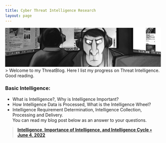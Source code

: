 ```yaml
---
title: Cyber Threat Intelligence Research
layout: page
---
```


<img src="/images/threat-main.png">
> Welcome to my ThreatBlog. Here I list my progress on Threat Intelligence. Good reading.

### Basic Intelligence:
* What is Intelligence?, Why is Intelligence Important?
* How Intelligence Data is Processed, What is the Intelligence Wheel?
* Intelligence Requirement Determination, Intelligence Collection, Processing and Delivery.<br>
You can read my blog post below as an answer to your questions.<br>
> <b>[Intelligence, Importance of Intelligence, and Intelligence Cycle • June 4, 2022 ](https://ergin.dev/intelligence)</b>
